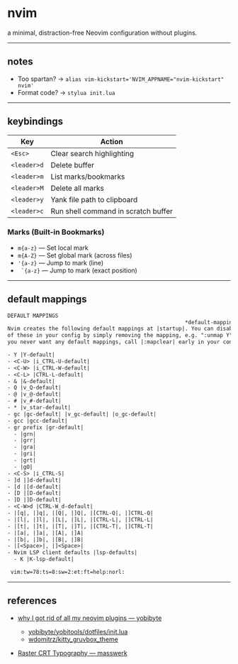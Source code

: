 # nvim

a minimal, distraction-free Neovim configuration without plugins.

---

## notes

- Too spartan?  ->  `alias vim-kickstart='NVIM_APPNAME="nvim-kickstart" nvim'`
- Format code?  ->  `stylua init.lua`

---

## keybindings

| Key | Action |
|-----|--------|
| `<Esc>` | Clear search highlighting |
| `<leader>d` | Delete buffer |
| `<leader>m` | List marks/bookmarks |
| `<leader>M` | Delete all marks |
| `<leader>y` | Yank file path to clipboard |
| `<leader>c` | Run shell command in scratch buffer |

### Marks (Built-in Bookmarks)

- `m{a-z}` — Set local mark
- `m{A-Z}` — Set global mark (across files)
- `'{a-z}` — Jump to mark (line)
- `` `{a-z}`` — Jump to mark (exact position)

---

## default mappings

```txt
DEFAULT MAPPINGS
                                                        *default-mappings*
Nvim creates the following default mappings at |startup|. You can disable any
of these in your config by simply removing the mapping, e.g. ":unmap Y". If
you never want any default mappings, call |:mapclear| early in your config.

- Y |Y-default|
- <C-U> |i_CTRL-U-default|
- <C-W> |i_CTRL-W-default|
- <C-L> |CTRL-L-default|
- & |&-default|
- Q |v_Q-default|
- @ |v_@-default|
- # |v_#-default|
- * |v_star-default|
- gc |gc-default| |v_gc-default| |o_gc-default|
- gcc |gcc-default|
- gr prefix |gr-default|
  - |grn|
  - |grr|
  - |gra|
  - |gri|
  - |grt|
  - |gO|
- <C-S> |i_CTRL-S|
- ]d |]d-default|
- [d |[d-default|
- [D |[D-default|
- ]D |]D-default|
- <C-W>d |CTRL-W_d-default|
- |[q|, |]q|, |[Q|, |]Q|, |[CTRL-Q|, |]CTRL-Q|
- |[l|, |]l|, |[L|, |]L|, |[CTRL-L|, |]CTRL-L|
- |[t|, |]t|, |[T|, |]T|, |[CTRL-T|, |]CTRL-T|
- |[a|, |]a|, |[A|, |]A|
- |[b|, |]b|, |[B|, |]B|
- |[<Space>|, |]<Space>|
- Nvim LSP client defaults |lsp-defaults|
  - K |K-lsp-default|

 vim:tw=78:ts=8:sw=2:et:ft=help:norl:
```

---

## references

- [why I got rid of all my neovim plugins — yobibyte](https://yobibyte.github.io/vim.html)

    - [yobibyte/yobitools/dotfiles/init.lua](https://github.com/yobibyte/yobitools/blob/main/dotfiles/init.lua)
    - [wdomitrz/kitty_gruvbox_theme](https://raw.githubusercontent.com/wdomitrz/kitty_gruvbox_theme/refs/heads/master/gruvbox_light.conf)

- [Raster CRT Typography — masswerk](https://www.masswerk.at/nowgobang/2019/dec-crt-typography)

